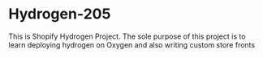 # Hydrogen-205
This is Shopify Hydrogen Project. The sole purpose of this project is to learn deploying hydrogen on Oxygen and also writing custom store fronts 
